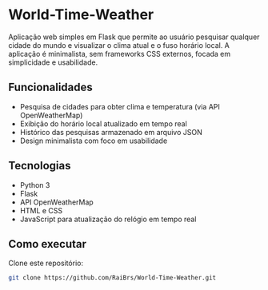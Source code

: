 # World-Time-Weather

Aplicação web simples em Flask que permite ao usuário pesquisar qualquer cidade do mundo e visualizar o clima atual e o fuso horário local. A aplicação é minimalista, sem frameworks CSS externos, focada em simplicidade e usabilidade.

## Funcionalidades

- Pesquisa de cidades para obter clima e temperatura (via API OpenWeatherMap)
- Exibição do horário local atualizado em tempo real
- Histórico das pesquisas armazenado em arquivo JSON
- Design minimalista com foco em usabilidade

## Tecnologias

- Python 3
- Flask
- API OpenWeatherMap
- HTML e CSS 
- JavaScript para atualização do relógio em tempo real

## Como executar

Clone este repositório:

```bash
git clone https://github.com/RaiBrs/World-Time-Weather.git
```
